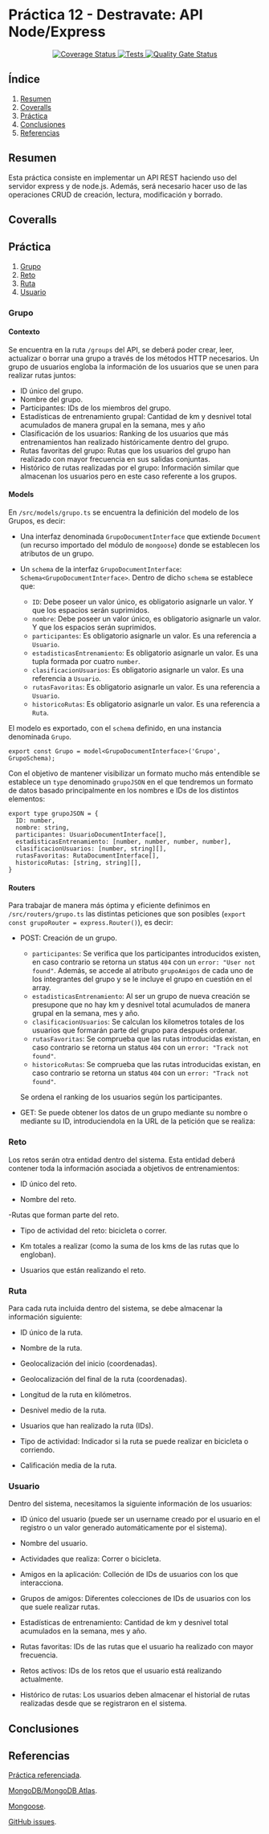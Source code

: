 # Práctica 12 - Destravate: API Node/Express

<p align="center">
  <a href="https://coveralls.io/github/ULL-ESIT-INF-DSI-2223/ull-esit-inf-dsi-22-23-prct12-destravate-api-grupoj?branch=main">
    <img alt="Coverage Status" src="https://coveralls.io/repos/github/ULL-ESIT-INF-DSI-2223/ull-esit-inf-dsi-22-23-prct12-destravate-api-grupoj/badge.svg?branch=main">
  </a>
  <a href="https://github.com/ULL-ESIT-INF-DSI-2223/ull-esit-inf-dsi-22-23-prct12-destravate-api-grupoj/actions/workflows/node.js.yml">
    <img alt="Tests" src="https://github.com/ULL-ESIT-INF-DSI-2223/ull-esit-inf-dsi-22-23-prct12-destravate-api-grupoj/actions/workflows/node.js.yml/badge.svg">
  </a>
  <a href="https://sonarcloud.io/summary/new_code?id=ULL-ESIT-INF-DSI-2223_ull-esit-inf-dsi-22-23-prct12-destravate-api-grupoj">
    <img alt="Quality Gate Status" src="https://sonarcloud.io/api/project_badges/measure?project=ULL-ESIT-INF-DSI-2223_ull-esit-inf-dsi-22-23-prct12-destravate-api-grupoj&metric=alert_status">
  </a>
</p>

## Índice
1. [Resumen](#resumen)
2. [Coveralls](#coveralls)
3. [Práctica](#práctica)
4. [Conclusiones](#conclusiones)
5. [Referencias](#referencias)

## Resumen
<!-- qué se hace y para que se hace -->
Esta práctica consiste en implementar un API REST haciendo uso del servidor express y de node.js. Además, será necesario hacer uso de las operaciones CRUD de creación, lectura, modificación y borrado. 

## Coveralls

## Práctica
<!-- Explicar desarrollo de la prácica -->

1. [Grupo](#grupo)
2. [Reto](#reto)
3. [Ruta](#ruta)
4. [Usuario](#usuario)

### Grupo

#### Contexto 

Se encuentra en la ruta `/groups` del API, se deberá poder crear, leer, actualizar o borrar una grupo a través de los métodos HTTP necesarios.
Un grupo de usuarios engloba la información de los usuarios que se unen para realizar rutas juntos:

- ID único del grupo.
- Nombre del grupo.
- Participantes: IDs de los miembros del grupo.
- Estadísticas de entrenamiento grupal: Cantidad de km y desnivel total acumulados de manera grupal en la semana, mes y año
- Clasificación de los usuarios: Ranking de los usuarios que más entrenamientos han realizado históricamente dentro del grupo.
- Rutas favoritas del grupo: Rutas que los usuarios del grupo han realizado con mayor frecuencia en sus salidas conjuntas.
- Histórico de rutas realizadas por el grupo: Información similar que almacenan los usuarios pero en este caso referente a los grupos.

#### Models 

En `/src/models/grupo.ts` se encuentra la definición del modelo de los Grupos, es decir:
- Una interfaz denominada `GrupoDocumentInterface` que extiende `Document` (un recurso importado del módulo de `mongoose`) donde se establecen los atributos de un grupo.

- Un `schema` de la interfaz `GrupoDocumentInterface`: `Schema<GrupoDocumentInterface>`. Dentro de dicho `schema` se establece que:
  - `ID`: Debe poseer un valor único, es obligatorio asignarle un valor. Y que los espacios serán suprimidos.
  - `nombre`: Debe poseer un valor único, es obligatorio asignarle un valor. Y que los espacios serán suprimidos.
  - `participantes`: Es obligatorio asignarle un valor. Es una referencia a `Usuario`.
  - `estadisticasEntrenamiento`: Es obligatorio asignarle un valor. Es una tupla formada por cuatro `number`.
  - `clasificacionUsuarios`: Es obligatorio asignarle un valor. Es una referencia a `Usuario`.
  - `rutasFavoritas`: Es obligatorio asignarle un valor. Es una referencia a `Usuario`.
  - `historicoRutas`: Es obligatorio asignarle un valor. Es una referencia a `Ruta`.

El modelo es exportado, con el `schema` definido, en una instancia denominada `Grupo`.

```
export const Grupo = model<GrupoDocumentInterface>('Grupo', GrupoSchema);
```

Con el objetivo de mantener visibilizar un formato mucho más entendible se establece un `type` denominado `grupoJSON` en el que tendremos un formato de datos basado principalmente en los nombres e IDs de los distintos elementos:

```
export type grupoJSON = {
  ID: number,
  nombre: string,
  participantes: UsuarioDocumentInterface[],
  estadisticasEntrenamiento: [number, number, number, number],
  clasificacionUsuarios: [number, string][],
  rutasFavoritas: RutaDocumentInterface[],
  historicoRutas: [string, string][],
}
```
#### Routers

Para trabajar de manera más óptima y eficiente definimos en `/src/routers/grupo.ts` las distintas peticiones que son posibles (`export const grupoRouter = express.Router()`), es decir:

- POST: Creación de un grupo.
  - `participantes`: Se verifica que los participantes introducidos existen, en caso contrario se retorna un status `404` con un `error: "User not found"`. Además, se accede al atributo `grupoAmigos` de cada uno de los integrantes del grupo y se le incluye el grupo en cuestión en el array.
  - `estadisticasEntrenamiento`: Al ser un grupo de nueva creación se presupone que no hay km y desnivel total acumulados de manera grupal en la semana, mes y año.
  - `clasificacionUsuarios`: Se calculan los kilometros totales de los usuarios que formarán parte del grupo para después ordenar.
  - `rutasFavoritas`: Se comprueba que las rutas introducidas existan, en caso contrario se retorna un status `404` con un `error: "Track not found"`.
  - `historicoRutas`: Se comprueba que las rutas introducidas existan, en caso contrario se retorna un status `404` con un `error: "Track not found"`.

  Se ordena el ranking de los usuarios según los participantes.

- GET: Se puede obtener los datos de un grupo mediante su nombre o mediante su ID, introduciendola en la URL de la petición que se realiza:








### Reto
Los retos serán otra entidad dentro del sistema. Esta entidad deberá contener toda la información asociada a objetivos de entrenamientos:

- ID único del reto.

- Nombre del reto.

-Rutas que forman parte del reto.

- Tipo de actividad del reto: bicicleta o correr.

- Km totales a realizar (como la suma de los kms de las rutas que lo engloban).

- Usuarios que están realizando el reto.


### Ruta
Para cada ruta incluida dentro del sistema, se debe almacenar la información siguiente:

- ID único de la ruta.

- Nombre de la ruta.

- Geolocalización del inicio (coordenadas).

- Geolocalización del final de la ruta (coordenadas).

- Longitud de la ruta en kilómetros.

- Desnivel medio de la ruta.

- Usuarios que han realizado la ruta (IDs).

- Tipo de actividad: Indicador si la ruta se puede realizar en bicicleta o corriendo.

- Calificación media de la ruta.


### Usuario
Dentro del sistema, necesitamos la siguiente información de los usuarios:

- ID único del usuario (puede ser un username creado por el usuario en el registro o un valor generado automáticamente por el sistema).

- Nombre del usuario.

- Actividades que realiza: Correr o bicicleta.

- Amigos en la aplicación: Colleción de IDs de usuarios con los que interacciona.

- Grupos de amigos: Diferentes colecciones de IDs de usuarios con los que suele realizar rutas.

- Estadísticas de entrenamiento: Cantidad de km y desnivel total acumulados en la semana, mes y año.

- Rutas favoritas: IDs de las rutas que el usuario ha realizado con mayor frecuencia.

- Retos activos: IDs de los retos que el usuario está realizando actualmente.

- Histórico de rutas: Los usuarios deben almacenar el historial de rutas realizadas desde que se registraron en el sistema. 


## Conclusiones
<!-- propuestas de mejoras, con que me quedé al final -->

## Referencias

[Práctica referenciada](https://ull-esit-inf-dsi-2223.github.io/prct12-destravate-api/).

[MongoDB/MongoDB Atlas](https://www.mongodb.com/atlas/database).

[Mongoose](https://mongoosejs.com/).

[GitHub issues](https://docs.github.com/es/issues/tracking-your-work-with-issues/about-issues).